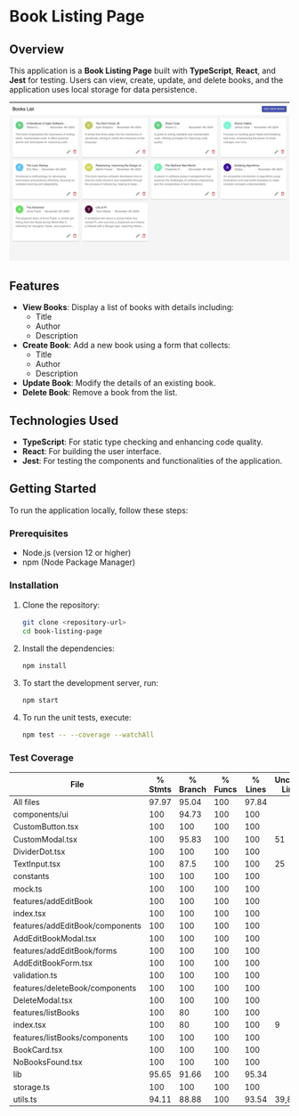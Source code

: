 # Book Listing Page

## Overview

This application is a **Book Listing Page** built with **TypeScript**, **React**, and **Jest** for testing. Users can view, create, update, and delete books, and the application uses local storage for data persistence.

![Alt text](public/images/booking-page-ui.png)

## Features

- **View Books**: Display a list of books with details including:
  - Title
  - Author
  - Description
- **Create Book**: Add a new book using a form that collects:
  - Title
  - Author
  - Description
- **Update Book**: Modify the details of an existing book.
- **Delete Book**: Remove a book from the list.

## Technologies Used

- **TypeScript**: For static type checking and enhancing code quality.
- **React**: For building the user interface.
- **Jest**: For testing the components and functionalities of the application.

## Getting Started

To run the application locally, follow these steps:

### Prerequisites

- Node.js (version 12 or higher)
- npm (Node Package Manager)

### Installation

1. Clone the repository:
   ```bash
   git clone <repository-url>
   cd book-listing-page
2. Install the dependencies:
   ```bash
   npm install
3. To start the development server, run:
   ```bash
   npm start
4. To run the unit tests, execute:
   ```bash
   npm test -- --coverage --watchAll

### Test Coverage

File                             | % Stmts | % Branch | % Funcs | % Lines | Uncovered Line #s 
---------------------------------|---------|----------|---------|---------|-------------------
All files                        |   97.97 |    95.04 |     100 |   97.84 |                   
 components/ui                   |     100 |    94.73 |     100 |     100 |                   
  CustomButton.tsx               |     100 |      100 |     100 |     100 |                   
  CustomModal.tsx                |     100 |    95.83 |     100 |     100 | 51                
  DividerDot.tsx                 |     100 |      100 |     100 |     100 |                   
  TextInput.tsx                  |     100 |     87.5 |     100 |     100 | 25                
 constants                       |     100 |      100 |     100 |     100 |                   
  mock.ts                        |     100 |      100 |     100 |     100 |                   
 features/addEditBook            |     100 |      100 |     100 |     100 |                   
  index.tsx                      |     100 |      100 |     100 |     100 |                   
 features/addEditBook/components |     100 |      100 |     100 |     100 |                   
  AddEditBookModal.tsx           |     100 |      100 |     100 |     100 |                   
 features/addEditBook/forms      |     100 |      100 |     100 |     100 |                   
  AddEditBookForm.tsx            |     100 |      100 |     100 |     100 |                   
  validation.ts                  |     100 |      100 |     100 |     100 |                   
 features/deleteBook/components  |     100 |      100 |     100 |     100 |                   
  DeleteModal.tsx                |     100 |      100 |     100 |     100 |                   
 features/listBooks              |     100 |       80 |     100 |     100 |                   
  index.tsx                      |     100 |       80 |     100 |     100 | 9                 
 features/listBooks/components   |     100 |      100 |     100 |     100 |                   
  BookCard.tsx                   |     100 |      100 |     100 |     100 |                   
  NoBooksFound.tsx               |     100 |      100 |     100 |     100 |                   
 lib                             |   95.65 |    91.66 |     100 |   95.34 |                   
  storage.ts                     |     100 |      100 |     100 |     100 |                   
  utils.ts                       |   94.11 |    88.88 |     100 |   93.54 | 39,88             

